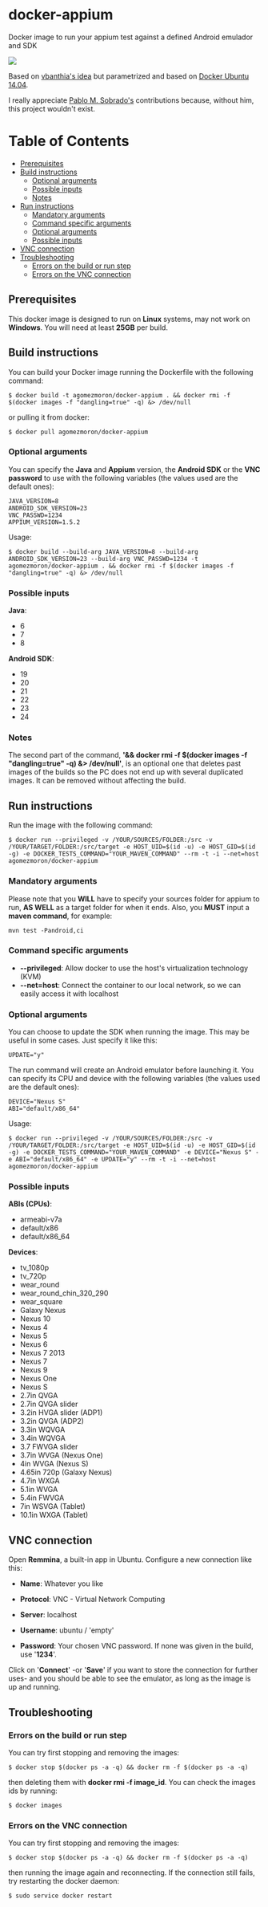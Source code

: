 # docker-appium

Docker image to run your appium test against a defined Android emulador and SDK

[![](https://images.microbadger.com/badges/image/agomezmoron/docker-appium.svg)](https://hub.docker.com/r/agomezmoron/docker-appium/)


Based on <a href="https://github.com/vbanthia/docker-appium">vbanthia's idea</a> but parametrized and based on <a href="https://hub.docker.com/_/ubuntu/">Docker Ubuntu 14.04</a>.

I really appreciate [Pablo M. Sobrado's](https://github.com/pmsobrado) contributions because, without him, this project wouldn't exist.

# Table of Contents
  - [Prerequisites](#prerequisites)
  - [Build instructions](#build-instructions)
    - [Optional arguments](#optional-arguments)
    - [Possible inputs](#possible-inputs)
    - [Notes](#notes)
  - [Run instructions](#run-instructions)
    - [Mandatory arguments](#mandatory-arguments)
    - [Command specific arguments](#command-specific-arguments)
    - [Optional arguments](#optional-arguments-1)
    - [Possible inputs](#possible-inputs-1)
  - [VNC connection](#vnc-connection)
  - [Troubleshooting](#troubleshooting)
    - [Errors on the build or run step](#errors-on-the-build-or-run-step)
    - [Errors on the VNC connection](#errors-on-the-vnc-connection)


## Prerequisites

This docker image is designed to run on **Linux** systems, may not work on **Windows**. You will need at least **25GB** per build.

## Build instructions

You can build your Docker image running the Dockerfile with the following command:

```
$ docker build -t agomezmoron/docker-appium . && docker rmi -f $(docker images -f "dangling=true" -q) &> /dev/null
```

or pulling it from docker:

```
$ docker pull agomezmoron/docker-appium
```

### Optional arguments

You can specify the **Java** and **Appium** version, the **Android SDK** or the **VNC password** to use with the following variables (the values used are the default ones):

```
JAVA_VERSION=8
ANDROID_SDK_VERSION=23
VNC_PASSWD=1234
APPIUM_VERSION=1.5.2
```

Usage:
```
$ docker build --build-arg JAVA_VERSION=8 --build-arg ANDROID_SDK_VERSION=23 --build-arg VNC_PASSWD=1234 -t agomezmoron/docker-appium . && docker rmi -f $(docker images -f "dangling=true" -q) &> /dev/null
```

### Possible inputs

**Java**:
- 6
- 7
- 8

**Android SDK**:
- 19
- 20
- 21
- 22
- 23
- 24

### Notes

The second part of the command, **'&& docker rmi -f $(docker images -f "dangling=true" -q) &> /dev/null'**, is an optional one that deletes past images of the builds so the PC does not end up with several duplicated images. It can be removed without affecting the build.

## Run instructions

Run the image with the following command:

```
$ docker run --privileged -v /YOUR/SOURCES/FOLDER:/src -v /YOUR/TARGET/FOLDER:/src/target -e HOST_UID=$(id -u) -e HOST_GID=$(id -g) -e DOCKER_TESTS_COMMAND="YOUR_MAVEN_COMMAND" --rm -t -i --net=host agomezmoron/docker-appium
```

### Mandatory arguments

Please note that you **WILL** have to specify your sources folder for appium to run, **AS WELL** as a target folder for when it ends. Also, you **MUST** input a **maven command**, for example:

```
mvn test -Pandroid,ci
```

### Command specific arguments

- **--privileged**: Allow docker to use the host's virtualization technology (KVM)
- **--net=host**: Connect the container to our local network, so we can easily access it with localhost

### Optional arguments

You can choose to update the SDK when running the image. This may be useful in some cases. Just specify it like this:

```
UPDATE="y"
```

The run command will create an Android emulator before launching it. You can specify its CPU and device with the following variables (the values used are the default ones):

```
DEVICE="Nexus S"
ABI="default/x86_64"
```

Usage:
```
$ docker run --privileged -v /YOUR/SOURCES/FOLDER:/src -v /YOUR/TARGET/FOLDER:/src/target -e HOST_UID=$(id -u) -e HOST_GID=$(id -g) -e DOCKER_TESTS_COMMAND="YOUR_MAVEN_COMMAND" -e DEVICE="Nexus S" -e ABI="default/x86_64" -e UPDATE="y" --rm -t -i --net=host agomezmoron/docker-appium
```

### Possible inputs

**ABIs (CPUs)**:
- armeabi-v7a
- default/x86
- default/x86_64

**Devices**: 
- tv_1080p
- tv_720p
- wear_round
- wear_round_chin_320_290
- wear_square
- Galaxy Nexus
- Nexus 10
- Nexus 4
- Nexus 5
- Nexus 6
- Nexus 7 2013
- Nexus 7
- Nexus 9
- Nexus One
- Nexus S
- 2.7in QVGA
- 2.7in QVGA slider
- 3.2in HVGA slider (ADP1)
- 3.2in QVGA (ADP2)
- 3.3in WQVGA
- 3.4in WQVGA
- 3.7 FWVGA slider
- 3.7in WVGA (Nexus One)
- 4in WVGA (Nexus S)
- 4.65in 720p (Galaxy Nexus)
- 4.7in WXGA
- 5.1in WVGA
- 5.4in FWVGA
- 7in WSVGA (Tablet)
- 10.1in WXGA (Tablet)


## VNC connection

Open **Remmina**, a built-in app in Ubuntu. Configure a new connection like this:

- **Name**: Whatever you like

- **Protocol**: VNC - Virtual Network Computing

- **Server**: localhost

- **Username**: ubuntu / 'empty'

- **Password**: Your chosen VNC password. If none was given in the build, use '**1234**'.

Click on '**Connect**' -or '**Save**' if you want to store the connection for further uses- and you should be able to see the emulator, as long as the image is up and running.

## Troubleshooting

### Errors on the build or run step

You can try first stopping and removing the images:

```
$ docker stop $(docker ps -a -q) && docker rm -f $(docker ps -a -q)
```

then deleting them with **docker rmi -f image_id**. You can check the images ids by running:

```
$ docker images
```

### Errors on the VNC connection

You can try first stopping and removing the images:

```
$ docker stop $(docker ps -a -q) && docker rm -f $(docker ps -a -q)
```

then running the image again and reconnecting. If the connection still fails, try restarting the docker daemon:

```
$ sudo service docker restart
```

